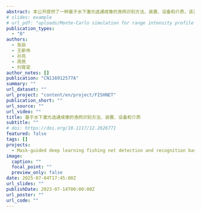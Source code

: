 ```yaml
---
abstract: 本公开提供了一种基于水下激光选通成像的渔网识别方法、装置、设备和介质，该渔网识别方法包括：获取水下激光选通原始图；将水下激光选通原始图输入到预先训练好的渔网识别模型之中，其中，包括：基于水下激光选通原始图，通过编码器提取特征，进行向量化处理，获取特征向量；通过全连接层计算特征向量，输出表示水下激光选通原始图是否包含渔网的独热码。
# slides: example
# url_pdf: "uploads/Monte-Carlo simulation for range intensity profile of underwater range gated imaging.pdf"
publication_types:
  - "8"
authors:
  - 张岳
  - 王新伟
  - 孙亮
  - 周燕
  - 刘育梁
author_notes: []
publication: "CN116912577A"
summary: ""
url_dataset: ""
url_project: "content/en/project/FISHNET"
publication_short: ""
url_source: ""
url_video: ""
title: 基于水下激光选通成像的渔网识别方法、装置、设备和介质
subtitle: ""
# doi: https://doi.org/10.1117/12.2626771
featured: false
tags: []
projects:
  - Mask-guided deep learning fishing net detection and recognition based on underwater range gated laser imaging
image:
  caption: ""
  focal_point: ""
  preview_only: false
date: 2025-07-04T17:45:00Z
url_slides: ""
publishDate: 2023-07-14T00:00:00Z
url_poster: ""
url_code: ""
---
```

